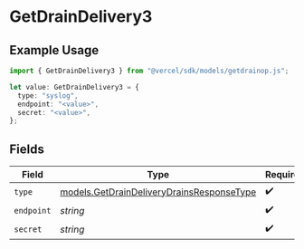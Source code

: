 # GetDrainDelivery3

## Example Usage

```typescript
import { GetDrainDelivery3 } from "@vercel/sdk/models/getdrainop.js";

let value: GetDrainDelivery3 = {
  type: "syslog",
  endpoint: "<value>",
  secret: "<value>",
};
```

## Fields

| Field                                                                                        | Type                                                                                         | Required                                                                                     | Description                                                                                  |
| -------------------------------------------------------------------------------------------- | -------------------------------------------------------------------------------------------- | -------------------------------------------------------------------------------------------- | -------------------------------------------------------------------------------------------- |
| `type`                                                                                       | [models.GetDrainDeliveryDrainsResponseType](../models/getdraindeliverydrainsresponsetype.md) | :heavy_check_mark:                                                                           | N/A                                                                                          |
| `endpoint`                                                                                   | *string*                                                                                     | :heavy_check_mark:                                                                           | N/A                                                                                          |
| `secret`                                                                                     | *string*                                                                                     | :heavy_check_mark:                                                                           | N/A                                                                                          |